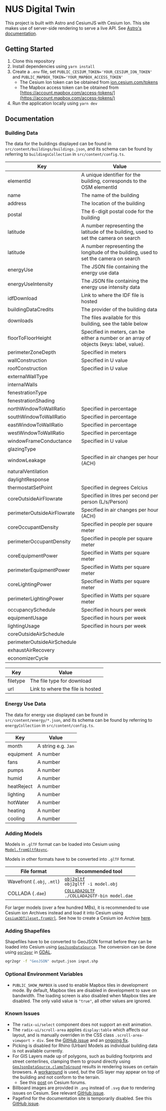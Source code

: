 # NUS Digital Twin

This project is built with Astro and CesiumJS with Cesium Ion. This site makes use of server-side rendering to serve a live API. See [Astro's documentation](https://docs.astro.build/en/guides/server-side-rendering/#enable-on-demand-server-rendering).

## Getting Started

1. Clone this repository
2. Install dependencies using `yarn install`
3. Create a `.env` file, set `PUBLIC_CESIUM_TOKEN='YOUR_CESIUM_ION_TOKEN'` and `PUBLIC_MAPBOX_TOKEN='YOUR_MAPBOX_ACCESS_TOKEN'`
   - The Cesium Ion token can be obtained from [ion.cesium.com/tokens](https://ion.cesium.com/tokens)
   - The Mapbox access token can be obtained from [https://account.mapbox.com/access-tokens/](https://account.mapbox.com/access-tokens/)
4. Run the application locally using `yarn dev`

## Documentation

### Building Data

The data for the buildings displayed can be found in `src/content/buildings/buildings.json`, and its schema can be found by referring to `buildingsCollection` in `src/content/config.ts`.

| Key                         | Value                                                                                    |
| --------------------------- | ---------------------------------------------------------------------------------------- |
| elementId                   | A unique identifier for the building, corresponds to the OSM elementId                   |
| name                        | The name of the building                                                                 |
| address                     | The location of the building                                                             |
| postal                      | The 6-digit postal code for the building                                                 |
| latitude                    | A number representing the latitude of the building, used to set the camera on search     |
| latitude                    | A number representing the longitude of the building, used to set the camera on search    |
| energyUse                   | The JSON file containing the energy use data                                             |
| energyUseIntensity          | The JSON file containing the energy use intensity data                                   |
| idfDownload                 | Link to where the IDF file is hosted                                                     |
| buildingDataCredits         | The provider of the building data                                                        |
| downloads                   | The files available for this building, see the table below                               |
| floorToFloorHeight          | Specified in meters, can be either a number or an array of objects (keys: label, value). |
| perimeterZoneDepth          | Specified in meters                                                                      |
| wallConstruction            | Specified in U value                                                                     |
| roofConstruction            | Specified in U value                                                                     |
| externalWallType            |                                                                                          |
| internalWalls               |                                                                                          |
| fenestrationType            |                                                                                          |
| fenestrationShading         |                                                                                          |
| northWindowToWallRatio      | Specified in percentage                                                                  |
| southWindowToWallRatio      | Specified in percentage                                                                  |
| eastWindowToWallRatio       | Specified in percentage                                                                  |
| westWindowToWallRatio       | Specified in percentage                                                                  |
| windowFrameConductance      | Specified in U value                                                                     |
| glazingType                 |                                                                                          |
| windowLeakage               | Specified in air changes per hour (ACH)                                                  |
| naturalVentilation          |                                                                                          |
| daylightResponse            |                                                                                          |
| thermostatSetPoint          | Specified in degrees Celcius                                                             |
| coreOutsideAirFlowrate      | Specified in litres per second per person (L/s/Person)                                   |
| perimeterOutsideAirFlowrate | Specified in air changes per hour (ACH)                                                  |
| coreOccupantDensity         | Specified in people per square meter                                                     |
| perimeterOccupantDensity    | Specified in people per square meter                                                     |
| coreEquipmentPower          | Specified in Watts per square meter                                                      |
| perimeterEquipmentPower     | Specified in Watts per square meter                                                      |
| coreLightingPower           | Specified in Watts per square meter                                                      |
| perimeterLightingPower      | Specified in Watts per square meter                                                      |
| occupancySchedule           | Specified in hours per week                                                              |
| equipmentUsage              | Specified in hours per week                                                              |
| lightingUsage               | Specified in hours per week                                                              |
| coreOutsideAirSchedule      |                                                                                          |
| perimeterOutsideAirSchedule |                                                                                          |
| exhaustAirRecovery          |                                                                                          |
| economizerCycle             |                                                                                          |

| Key      | Value                            |
| -------- | -------------------------------- |
| filetype | The file type for download       |
| url      | Link to where the file is hosted |

### Energy Use Data

The data for energy use displayed can be found in `src/content/energy/*.json`, and its schema can be found by referring to `energyCollection` in `src/content/config.ts`.

| Key        | Value               |
| ---------- | ------------------- |
| month      | A string e.g. `Jan` |
| equipment  | A number            |
| fans       | A number            |
| pumps      | A number            |
| humid      | A number            |
| heatReject | A number            |
| lighting   | A number            |
| hotWater   | A number            |
| heating    | A number            |
| cooling    | A number            |

### Adding Models

Models in `.glTF` format can be loaded into Cesium using [`Model.fromGltfAsync`](https://cesium.com/learn/ion-sdk/ref-doc/Model.html#.fromGltfAsync).

Models in other formats have to be converted into `.glTF` format.

| File format                | Recommended tool                                                                                |
| -------------------------- | ----------------------------------------------------------------------------------------------- |
| Wavefront (`.obj`, `.mtl`) | [`obj2gltf`](https://github.com/CesiumGS/obj2gltf)<br>`obj2gltf -i model.obj`                   |
| COLLADA (`.dae`)           | [`COLLADA2GLTF`](https://github.com/KhronosGroup/COLLADA2GLTF)<br>`./COLLADA2GTF-bin model.dae` |

For larger models (over a few hundred MBs), it is recommended to use Cesium ion Archives instead and load it into Cesium using [`Cesium3DTileset.fromUrl`](https://cesium.com/learn/ion-sdk/ref-doc/Cesium3DTileset.html#.fromUrl). See how to create a Cesium ion Archive [here](https://cesium.com/learn/ion/cesium-ion-archives-and-exports/).

### Adding Shapefiles

Shapefiles have to be converted to GeoJSON format before they can be loaded into Cesium using [`GeoJsonDataSource`](https://cesium.com/learn/ion-sdk/ref-doc/GeoJsonDataSource.html). The conversion can be done using [`ogr2ogr`](https://gdal.org/programs/ogr2ogr.html) in [GDAL](https://gdal.org/).

```bash
ogr2ogr -f "GeoJSON" output.json input.shp
```

### Optional Environment Variables

- `PUBLIC_SHOW_MAPBOX` is used to enable Mapbox tiles in development mode. By default, Mapbox tiles are disabled in development to save on bandwidth. The loading screen is also disabled when Mapbox tiles are disabled. The only valid value is `"true"`, all other values are ignored.

### Known Issues

- The `radix-ui/select` component does not support an exit animation.
- The `radix-ui/scroll-area` applies `display:table` which affects our layout, and is manually overriden in the CSS class `.scroll-area-viewport > div`. See the [GitHub issue](https://github.com/radix-ui/primitives/issues/926) and an [ongoing fix](https://github.com/radix-ui/primitives/pull/2945).
- Picking is disabled for Rhino (Urban) Models as individual building data is not available currently.
- For GIS Layers made up of polygons, such as building footprints and street centerlines, clamping them to ground directly using [`GeoJsonDataSource.clampToGround`](https://cesium.com/learn/ion-sdk/ref-doc/GeoJsonDataSource.html?classFilter=geojson#.clampToGround) results in rendering issues on certain browsers. A [workaround](https://github.com/City-Syntax/nus-digital-twin/pull/74) is used, but the GIS layer may appear on top of the building and not conform to the terrain.
  - See this [post](https://community.cesium.com/t/macos-driver-bug-for-small-clamp-to-ground-polygons/24277) on Cesium forums.
- Billboard images are provided in `.png` instead of `.svg` due to rendering issues on Cesium. See relevant [GitHub issue](https://github.com/CesiumGS/cesium/issues/4235).
- Pagefind for the documentation site is temporarily disabled. See this [GitHub issue](https://github.com/withastro/astro/issues/12663).
